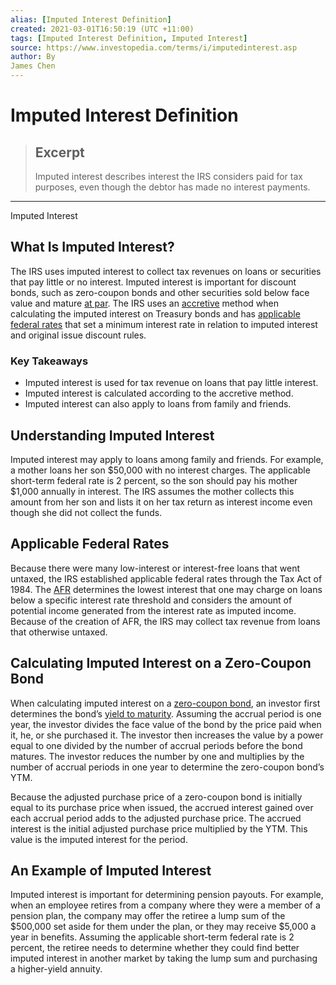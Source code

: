 ```yaml
---
alias: [Imputed Interest Definition]
created: 2021-03-01T16:50:19 (UTC +11:00)
tags: [Imputed Interest Definition, Imputed Interest]
source: https://www.investopedia.com/terms/i/imputedinterest.asp
author: By
James Chen
---
```


# Imputed Interest Definition

> ## Excerpt
> Imputed interest describes interest the IRS considers paid for tax purposes, even though the debtor has made no interest payments.

---

Imputed Interest
## What Is Imputed Interest?

The IRS uses imputed interest to collect tax revenues on loans or securities that pay little or no interest. Imputed interest is important for discount bonds, such as zero-coupon bonds and other securities sold below face value and mature [at par](https://www.investopedia.com/terms/a/at-par.asp). The IRS uses an [accretive](https://www.investopedia.com/terms/a/accretive.asp) method when calculating the imputed interest on Treasury bonds and has [applicable federal rates](https://www.investopedia.com/terms/a/applicablefederalrate.asp) that set a minimum interest rate in relation to imputed interest and original issue discount rules.

### Key Takeaways

-   Imputed interest is used for tax revenue on loans that pay little interest.
-   Imputed interest is calculated according to the accretive method.
-   Imputed interest can also apply to loans from family and friends.

## Understanding Imputed Interest

Imputed interest may apply to loans among family and friends. For example, a mother loans her son $50,000 with no interest charges. The applicable short-term federal rate is 2 percent, so the son should pay his mother $1,000 annually in interest. The IRS assumes the mother collects this amount from her son and lists it on her tax return as interest income even though she did not collect the funds.

## Applicable Federal Rates

Because there were many low-interest or interest-free loans that went untaxed, the IRS established applicable federal rates through the Tax Act of 1984. The [AFR](https://www.investopedia.com/terms/a/applicablefederalrate.asp) determines the lowest interest that one may charge on loans below a specific interest rate threshold and considers the amount of potential income generated from the interest rate as imputed income. Because of the creation of AFR, the IRS may collect tax revenue from loans that otherwise untaxed.

## Calculating Imputed Interest on a Zero-Coupon Bond

When calculating imputed interest on a [zero-coupon bond](https://www.investopedia.com/terms/z/zero-couponbond.asp), an investor first determines the bond’s [yield to maturity](https://www.investopedia.com/terms/y/yieldtomaturity.asp). Assuming the accrual period is one year, the investor divides the face value of the bond by the price paid when it, he, or she purchased it. The investor then increases the value by a power equal to one divided by the number of accrual periods before the bond matures. The investor reduces the number by one and multiplies by the number of accrual periods in one year to determine the zero-coupon bond’s YTM.

Because the adjusted purchase price of a zero-coupon bond is initially equal to its purchase price when issued, the accrued interest gained over each accrual period adds to the adjusted purchase price. The accrued interest is the initial adjusted purchase price multiplied by the YTM. This value is the imputed interest for the period.

## An Example of Imputed Interest

Imputed interest is important for determining pension payouts. For example, when an employee retires from a company where they were a member of a pension plan, the company may offer the retiree a lump sum of the $500,000 set aside for them under the plan, or they may receive $5,000 a year in benefits. Assuming the applicable short-term federal rate is 2 percent, the retiree needs to determine whether they could find better imputed interest in another market by taking the lump sum and purchasing a higher-yield annuity.
